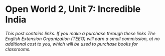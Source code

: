 
# Open World 2, Unit 7: Incredible India
*This post contains links. If you make a purchase through these links The English Extension Organization (TEEO) will earn a small commission, at no additional cost to you, which will be used to purchase books for classrooms.*
<!--stackedit_data:
eyJoaXN0b3J5IjpbLTg4NzA2ODE4MV19
-->